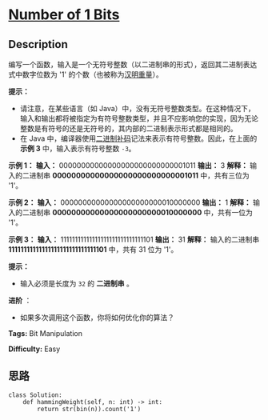 # [Number of 1 Bits][title]

## Description

编写一个函数，输入是一个无符号整数（以二进制串的形式），返回其二进制表达式中数字位数为 '1'
的个数（也被称为[汉明重量](https://baike.baidu.com/item/%E6%B1%89%E6%98%8E%E9%87%8D%E9%87%8F)）。

**提示：**

  * 请注意，在某些语言（如 Java）中，没有无符号整数类型。在这种情况下，输入和输出都将被指定为有符号整数类型，并且不应影响您的实现，因为无论整数是有符号的还是无符号的，其内部的二进制表示形式都是相同的。
  * 在 Java 中，编译器使用[二进制补码](https://baike.baidu.com/item/二进制补码/5295284)记法来表示有符号整数。因此，在上面的 **示例 3** 中，输入表示有符号整数 `-3`。

**示例 1：**
            **输入：** 00000000000000000000000000001011    **输出：** 3    **解释：** 输入的二进制串 **00000000000000000000000000001011** 中，共有三位为 '1'。    

**示例 2：**
            **输入：** 00000000000000000000000010000000    **输出：** 1    **解释：** 输入的二进制串 **00000000000000000000000010000000** 中，共有一位为 '1'。    

**示例 3：**
            **输入：** 11111111111111111111111111111101    **输出：** 31    **解释：** 输入的二进制串 **11111111111111111111111111111101** 中，共有 31 位为 '1'。

**提示：**

  * 输入必须是长度为 `32` 的 **二进制串** 。

**进阶** ：

  * 如果多次调用这个函数，你将如何优化你的算法？


**Tags:** Bit Manipulation

**Difficulty:** Easy

## 思路

``` python3
class Solution:
    def hammingWeight(self, n: int) -> int:
        return str(bin(n)).count('1')
```

[title]: https://leetcode-cn.com/problems/number-of-1-bits
